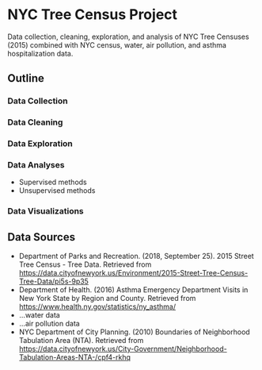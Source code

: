 # NYC Tree Census Project
Data collection, cleaning, exploration, and analysis of NYC Tree Censuses (2015) combined with NYC census, water, air pollution, and asthma hospitalization data. 

## Outline

### Data Collection

### Data Cleaning

### Data Exploration

### Data Analyses
- Supervised methods
- Unsupervised methods

### Data Visualizations

## Data Sources
- Department of Parks and Recreation. (2018, September 25). 2015 Street Tree Census - Tree Data. Retrieved from https://data.cityofnewyork.us/Environment/2015-Street-Tree-Census-Tree-Data/pi5s-9p35 
- Department of Health. (2016) Asthma Emergency Department Visits in New York State by Region and County. Retrieved from https://www.health.ny.gov/statistics/ny_asthma/
- ...water data
- ...air pollution data
- NYC Department of City Planning. (2010) Boundaries of Neighborhood Tabulation Area (NTA). Retrieved from https://data.cityofnewyork.us/City-Government/Neighborhood-Tabulation-Areas-NTA-/cpf4-rkhq

